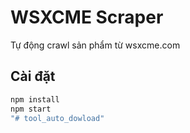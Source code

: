 # WSXCME Scraper

Tự động crawl sản phẩm từ wsxcme.com

## Cài đặt
```bash
npm install
npm start
"# tool_auto_dowload" 
